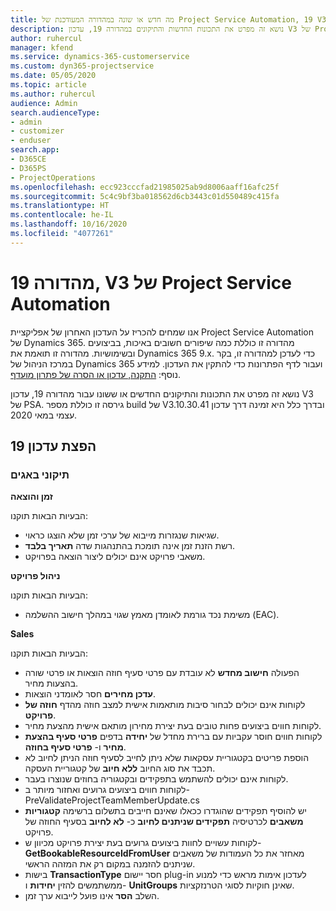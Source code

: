 ```yaml
---
title: מה חדש או שונה במהדורה המעודכנת של Project Service Automation, 19 V3
description: נושא זה מפרט את התכונות החדשות והתיקונים במהדורה 19, עדכון V3 של Project Service Automation.
author: ruhercul
manager: kfend
ms.service: dynamics-365-customerservice
ms.custom: dyn365-projectservice
ms.date: 05/05/2020
ms.topic: article
ms.author: ruhercul
audience: Admin
search.audienceType:
- admin
- customizer
- enduser
search.app:
- D365CE
- D365PS
- ProjectOperations
ms.openlocfilehash: ecc923cccfad21985025ab9d8006aaff16afc25f
ms.sourcegitcommit: 5c4c9bf3ba018562d6cb3443c01d550489c415fa
ms.translationtype: HT
ms.contentlocale: he-IL
ms.lasthandoff: 10/16/2020
ms.locfileid: "4077261"
---
```

# <a name="project-service-automation-update-release-19-v3"></a>מהדורה 19, V3 של Project Service Automation

אנו שמחים להכריז על העדכון האחרון של אפליקציית Project Service Automation של Dynamics 365. מהדורה זו כוללת כמה שיפורים חשובים באיכות, בביצועים ובשימושיות. מהדורה זו תואמת את Dynamics 365 9.x. כדי לעדכן למהדורה זו, בקר במרכז הניהול של Dynamics 365 ועבור לדף הפתרונות כדי להתקין את העדכון. למידע נוסף: [התקנה, עדכון או הסרה של פתרון מועדף](https://docs.microsoft.com/power-platform/admin/install-remove-preferred-solution).

נושא זה מפרט את התכונות והתיקונים החדשים או ששונו עבור מהדורה 19, עדכון V3 של PSA. גירסה זו כוללת מספר build של V3.10.30.41 ובדרך כלל היא זמינה דרך עדכון עצמי במאי 2020.

## <a name="update-release-19"></a>הפצת עדכון 19

### <a name="bug-fixes"></a>תיקוני באגים

**זמן והוצאה**

הבעיות הבאות תוקנו: 

- שגיאות שנגזרות מייבוא של ערכי זמן שלא הוצגו כראוי.
- רשת הזנת זמן אינה תומכת בהתנהגות שדה **תאריך בלבד**.
- משאבי פרויקט אינם יכולים ליצור הוצאה בפרויקט.

**ניהול פרויקט**

הבעיות הבאות תוקנו: 

-  משימת נכד גורמת לאומדן מאמץ שגוי במהלך חישוב ההשלמה (EAC).

**Sales**

הבעיות הבאות תוקנו: 

- הפעולה **חישוב מחדש** לא עובדת עם פרטי סעיף חוזה הוצאות או פרטי שורה בהצעות מחיר.
- **עדכן מחירים** חסר לאומדני הוצאות.
-  לקוחות אינם יכולים לבחור סיבות מותאמות אישית למצב חוזה מהדף **חוזה של פרויקט**.
- לקוחות חווים ביצועים פחות טובים בעת יצירת מחירון מותאם אישית מהצעת מחיר.
- לקוחות חווים חוסר עקביות עם ברירת מחדל של **יחידה** בדפים **פרטי סעיף בהצעת מחיר** ו- **פרטי סעיף בחוזה**.
- הוספת פריטים בקטגוריית עסקאות שלא ניתן לחייב לסעיף חוזה הניתן לחיוב לא תכבד את סוג החיוב **ללא חיוב** של קטגוריית העסקה.
- לקוחות אינם יכולים להשתמש בתפקידים ובקטגוריה בחוזים שנוצרו בעבר.
- לקוחות חווים ביצועים גרועים ואחזור מיותר ב- PreValidateProjectTeamMemberUpdate.cs
- יש להוסיף תפקידים שהוגדרו ככאלו שאינם חייבים בתשלום ברשימה **קטגוריות משאבים** לכרטיסיה **תפקידים שניתנים לחיוב** כ- **לא לחיוב** בסעיף החוזה של פרויקט.
- לקוחות עשויים לחוות ביצועים גרועים בעת יצירת פרויקט מכיוון ש- **GetBookableResourceIdFromUser** מאחזר את כל העמודות של משאבים שניתנים להזמנה במקום רק את המזהה הראשי.
- בישות **TransactionType** חסר יישום plug-in לעדכון אימות מראש כדי למנוע ממשתמשים להזין **יחידות** ו- **UnitGroups** שאינן חוקיות לסוגי הטרנזקציות.
- השלב **הסר** אינו פועל לייבוא ערך זמן.
